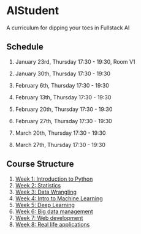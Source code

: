 # AIStudent
A curriculum for dipping your toes in Fullstack AI

## Schedule
1. January 23rd, Thursday 17:30 - 19:30, Room V1
2. January 30th, Thursday 17:30 - 19:30
3. February 6th, Thursday 17:30 - 19:30
4. February 13th, Thursday 17:30 - 19:30
5. February 20th, Thursday 17:30 - 19:30
6. February 27th, Thursday 17:30 - 19:30

7. March 20th, Thursday 17:30 - 19:30
8. March 27th, Thursday 17:30 - 19:30


## Course Structure

1. [Week 1: Introduction to Python](Week%201:%20Introduction%20to%20Python/README.md)
2. [Week 2: Statistics]()
3. [Week 3: Data Wrangling]()
4. [Week 4: Intro to Machine Learning]()
5. [Week 5: Deep Learning]()
6. [Week 6: Big data management]()
7. [Week 7: Web development]()
8. [Week 8: Real life applications]()
